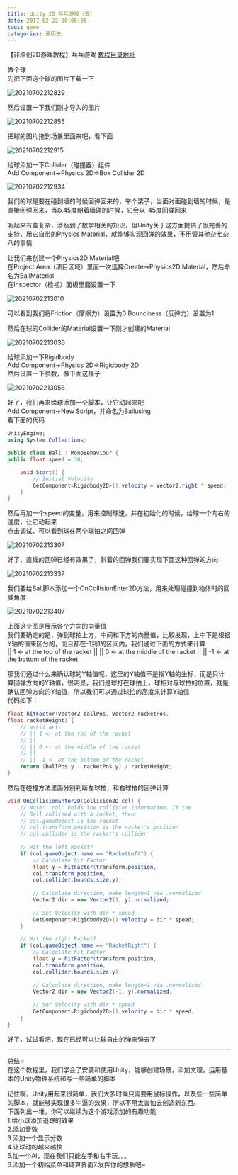 ```yaml
---
title: Unity 2D 乓乓游戏（五）
date: 2017-02-22 00:00:05
tags: game
categories: 黑历史
---
```

【非原创2D游戏教程】乓乓游戏
[教程目录地址](https://blooddot.cool/2017/02/22/%E9%BB%91%E5%8E%86%E5%8F%B2/%E3%80%90%E9%9D%9E%E5%8E%9F%E5%88%9B2D%E6%B8%B8%E6%88%8F%E6%95%99%E7%A8%8B%E3%80%91%E4%B9%93%E4%B9%93%E6%B8%B8%E6%88%8F/)
<!-- more -->
<!-- cSpell:disable -->

做个球  
先把下面这个球的图片下载一下

![20210702212829](https://raw.githubusercontent.com/blooddot/FigureBed/master/blog/20210702212829.png)

然后设置一下我们刚才导入的图片

![20210702212855](https://raw.githubusercontent.com/blooddot/FigureBed/master/blog/20210702212855.png)

把球的图片拖到场景里面来吧，看下面

![20210702212915](https://raw.githubusercontent.com/blooddot/FigureBed/master/blog/20210702212915.png)

给球添加一下Collider（碰撞器）组件  
Add Component->Physics 2D->Box Collider 2D

![20210702212934](https://raw.githubusercontent.com/blooddot/FigureBed/master/blog/20210702212934.png)

我们的球是要在碰到墙的时候回弹回来的，举个栗子，当面对面碰到墙的时候，是直接回弹回来，当以45度朝着墙碰的时候，它会以-45度回弹回来

听起来有些复杂，涉及到了数学相关的知识，但Unity关于这方面提供了很完善的支持，用它自带的Physics Material，就能够实现回弹的效果，不用管其他杂七杂八的事情

让我们来创建一个Physics2D Material吧  
在Project Area（项目区域）里面一次选择Create->Physics2D Material，然后命名为BallMaterial  
在Inspector（检视）面板里面设置一下

![20210702213010](https://raw.githubusercontent.com/blooddot/FigureBed/master/blog/20210702213010.png)

可以看到我们将Friction（摩擦力）设置为0 Bounciness（反弹力）设置为1

然后在球的Collider的Material设置一下刚才创建的Material

![20210702213036](https://raw.githubusercontent.com/blooddot/FigureBed/master/blog/20210702213036.png)

给球添加一下Rigidbody  
Add Component->Physics 2D->Rigidbody 2D  
然后设置一下参数，像下面这样子

![20210702213056](https://raw.githubusercontent.com/blooddot/FigureBed/master/blog/20210702213056.png)

好了，我们再来给球添加一个脚本，让它动起来吧  
Add Component->New Script，并命名为Ballusing  
看下面的代码

```csharp
UnityEngine;
using System.Collections;

public class Ball : MonoBehaviour {
public float speed = 30;

    void Start() {
        // Initial Velocity
        GetComponent<Rigidbody2D>().velocity = Vector2.right * speed;
    }
}
```

然后再加一个speed的变量，用来控制球速，并在初始化的时候，给球一个向右的速度，让它动起来  
点击调试，可以看到球在两个球拍之间回弹

![20210702213307](https://raw.githubusercontent.com/blooddot/FigureBed/master/blog/20210702213307.gif)

好了，直线的回弹已经有效果了，斜着的回弹我们要实现下面这种回弹的方向

![20210702213337](https://raw.githubusercontent.com/blooddot/FigureBed/master/blog/20210702213337.png)

我们要给Ball脚本添加一个OnCollisionEnter2D方法，用来处理碰撞到物体时的回弹角度

![20210702213407](https://raw.githubusercontent.com/blooddot/FigureBed/master/blog/20210702213407.png)

上面这个图是展示各个方向的向量值  
我们要确定的是，弹到球拍上方，中间和下方的向量值，比较发现，上中下是根据Y轴的值来区分的，而且都在-1到1的区间内，我们通过下面的方式来计算  
|| 1 <- at the top of the racket
||
|| 0 <- at the middle of the racket
||
|| -1 <- at the bottom of the racket

那我们通过什么来确认球的Y轴值呢，这里的Y轴值不是指Y轴的坐标，而是只计算回弹方向的Y轴值，很明显，我们是球打在球拍上，球相对与球拍的位置，就是确认回弹方向的Y轴值，所以我们可以通过球拍的高度来计算Y轴值  
代码如下：

```csharp
float hitFactor(Vector2 ballPos, Vector2 racketPos,
float racketHeight) {
    // ascii art:
    // || 1 <- at the top of the racket
    // ||
    // || 0 <- at the middle of the racket
    // ||
    // || -1 <- at the bottom of the racket
    return (ballPos.y - racketPos.y) / racketHeight;
}
```

然后在碰撞方法里面分别判断左球拍，和右球拍的回弹计算

```csharp
void OnCollisionEnter2D(Collision2D col) {
    // Note: 'col' holds the collision information. If the
    // Ball collided with a racket, then:
    // col.gameObject is the racket
    // col.transform.position is the racket's position
    // col.collider is the racket's collider
    
    // Hit the left Racket?
    if (col.gameObject.name == "RacketLeft") {
        // Calculate hit Factor
        float y = hitFactor(transform.position,
        col.transform.position,
        col.collider.bounds.size.y);
        
        // Calculate direction, make length=1 via .normalized
        Vector2 dir = new Vector2(1, y).normalized;
        
        // Set Velocity with dir * speed
        GetComponent<Rigidbody2D>().velocity = dir * speed;
    }

    // Hit the right Racket?
    if (col.gameObject.name == "RacketRight") {
        // Calculate hit Factor
        float y = hitFactor(transform.position,
        col.transform.position,
        col.collider.bounds.size.y);
        
        // Calculate direction, make length=1 via .normalized
        Vector2 dir = new Vector2(-1, y).normalized;
        
        // Set Velocity with dir * speed
        GetComponent<Rigidbody2D>().velocity = dir * speed;
    }
}

```

好了，试试看吧，现在已经可以让球自由的弹来弹去了

---

总结♂  
在这个教程里，我们学会了安装和使用Unity，能够创建场景，添加文理，运用基本的Unity物理系统和写一些简单的脚本

记住啊，Unity用起来很简单，我们大多时候只需要用鼠标操作，以及些一些简单的脚本，就能够实现很多牛逼的效果，所以不用太害怕去创造新东西。  
下面列出一堆，你可以继续为这个游戏添加的有趣功能  
1.给小球添加追踪的效果  
2.添加音效  
3.添加一个显示分数  
4.让球动的越来越快  
5.加一个AI，现在我们只能左手和右手玩。。。  
6.添加一个初始菜单和结算界面7.发挥你的想象吧~
